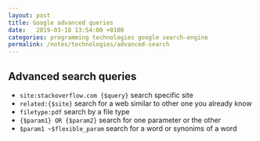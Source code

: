 ```yaml
---
layout: post
title: Google advanced queries
date:   2019-03-18 13:54:00 +0100
categories: programming technologies google search-engine
permalink: /notes/technologies/advanced-search
---
```

## Advanced search queries
* `site:stackoverflow.com {$query}` search specific site
* `related:{$site}` search for a web similar to other one you already know
* `filetype:pdf` search by a file type
* `{$param1} OR {$param2}` search for one parameter or the other
* `$param1 ~$flexible_param` search for a word or synonims of a word
